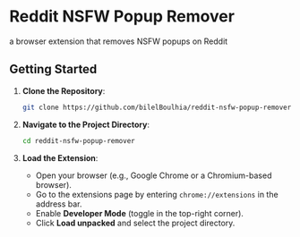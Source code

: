 # Reddit NSFW Popup Remover

a browser extension that removes NSFW popups on Reddit

## Getting Started



1. **Clone the Repository**:
   ```bash
   git clone https://github.com/bilelBoulhia/reddit-nsfw-popup-remover.git
   ```

2. **Navigate to the Project Directory**:
   ```bash
   cd reddit-nsfw-popup-remover
   ```

3. **Load the Extension**:
   - Open your browser (e.g., Google Chrome or a Chromium-based browser).
   - Go to the extensions page by entering `chrome://extensions` in the address bar.
   - Enable **Developer Mode** (toggle in the top-right corner).
   - Click **Load unpacked** and select the project directory.


